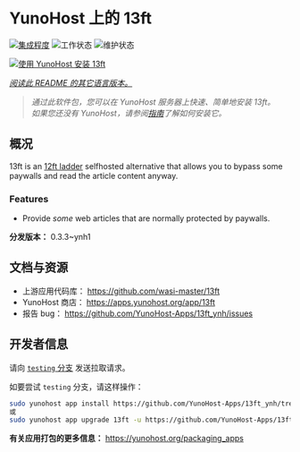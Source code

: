 <!--
注意：此 README 由 <https://github.com/YunoHost/apps/tree/master/tools/readme_generator> 自动生成
请勿手动编辑。
-->

# YunoHost 上的 13ft

[![集成程度](https://dash.yunohost.org/integration/13ft.svg)](https://ci-apps.yunohost.org/ci/apps/13ft/) ![工作状态](https://ci-apps.yunohost.org/ci/badges/13ft.status.svg) ![维护状态](https://ci-apps.yunohost.org/ci/badges/13ft.maintain.svg)

[![使用 YunoHost 安装 13ft](https://install-app.yunohost.org/install-with-yunohost.svg)](https://install-app.yunohost.org/?app=13ft)

*[阅读此 README 的其它语言版本。](./ALL_README.md)*

> *通过此软件包，您可以在 YunoHost 服务器上快速、简单地安装 13ft。*  
> *如果您还没有 YunoHost，请参阅[指南](https://yunohost.org/install)了解如何安装它。*

## 概况

13ft is an [12ft ladder](https://12ft.io) selfhosted alternative that allows you to bypass some paywalls and read the article content anyway.

### Features
- Provide *some* web articles that are normally protected by paywalls.


**分发版本：** 0.3.3~ynh1
## 文档与资源

- 上游应用代码库： <https://github.com/wasi-master/13ft>
- YunoHost 商店： <https://apps.yunohost.org/app/13ft>
- 报告 bug： <https://github.com/YunoHost-Apps/13ft_ynh/issues>

## 开发者信息

请向 [`testing` 分支](https://github.com/YunoHost-Apps/13ft_ynh/tree/testing) 发送拉取请求。

如要尝试 `testing` 分支，请这样操作：

```bash
sudo yunohost app install https://github.com/YunoHost-Apps/13ft_ynh/tree/testing --debug
或
sudo yunohost app upgrade 13ft -u https://github.com/YunoHost-Apps/13ft_ynh/tree/testing --debug
```

**有关应用打包的更多信息：** <https://yunohost.org/packaging_apps>
